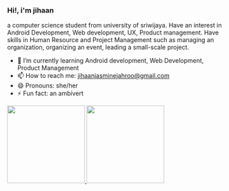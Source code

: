 ### Hi!, i'm jihaan
a computer science student from university of sriwijaya. Have an interest in Android Development, Web development, UX, Product management. Have skills in Human Resource and Project Management such as managing an organization, organizing an event, leading a small-scale project.

- 🌱 I’m currently learning Android development, Web Development, Product Management
- 📫 How to reach me: jihaanjasminejahroo@gmail.com
- 😄 Pronouns: she/her
- ⚡ Fun fact: an ambivert

<p align="left">
<a href="https://github.com/JejeTrue">
  <img height="180em" src="https://github-readme-stats-eight-theta.vercel.app/api?username=JejeTrue&show_icons=true&theme=algolia&include_all_commits=true&count_private=true"/>
  <img height="180em" src="https://github-readme-stats-eight-theta.vercel.app/api/top-langs/?username=JejeTrue&layout=compact&langs_count=8&theme=algolia"/>
</a>
</p>

<!--
**JejeTrue/JejeTrue** is a ✨ _special_ ✨ repository because its `README.md` (this file) appears on your GitHub profile.
https://github.com/anuraghazra/github-readme-stats
Here are some ideas to get you started:

- 🔭 I’m currently working on ...
- 🌱 I’m currently learning ...
- 👯 I’m looking to collaborate on ...
- 🤔 I’m looking for help with ...
- 💬 Ask me about ...
- 📫 How to reach me: ...
- 😄 Pronouns: ...
- ⚡ Fun fact: ...
-->
